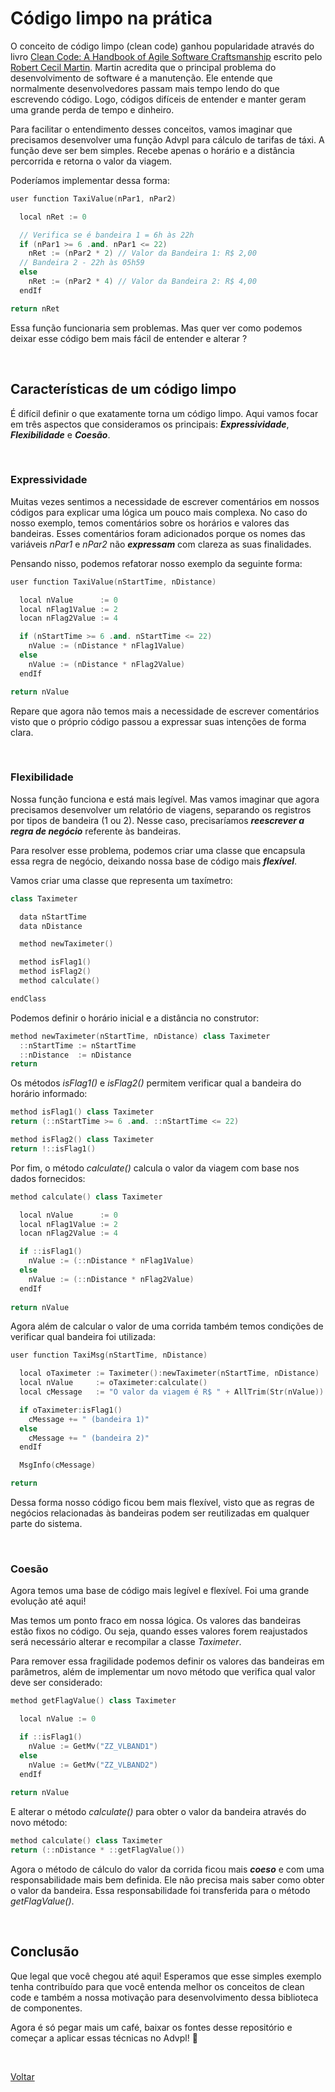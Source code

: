 # Código limpo na prática

O conceito de código limpo (clean code) ganhou popularidade através do livro 
[Clean Code: A Handbook of Agile Software Craftsmanship](https://www.amazon.com.br/Código-limpo-Robert-C-Martin/dp/8576082675/ref=asc_df_8576082675/?tag=googleshopp00-20&linkCode=df0&hvadid=379792215563&hvpos=&hvnetw=g&hvrand=11021652961353161579&hvpone=&hvptwo=&hvqmt=&hvdev=c&hvdvcmdl=&hvlocint=&hvlocphy=9074136&hvtargid=pla-398225630878&psc=1) escrito pelo [Robert Cecil Martin](https://pt.wikipedia.org/wiki/Robert_Cecil_Martin). Martin acredita que o principal 
problema do desenvolvimento de software é a manutenção. Ele entende que normalmente desenvolvedores passam mais tempo lendo do 
que escrevendo código. Logo, códigos difíceis de entender e manter geram uma grande perda de tempo e dinheiro.

Para facilitar o entendimento desses conceitos, vamos imaginar que precisamos desenvolver uma função Advpl para cálculo de 
tarifas de táxi. A função deve ser bem simples. Recebe apenas o horário e a distância percorrida e retorna o valor da viagem.

Poderíamos implementar dessa forma:

```cpp
user function TaxiValue(nPar1, nPar2)

  local nRet := 0

  // Verifica se é bandeira 1 = 6h às 22h
  if (nPar1 >= 6 .and. nPar1 <= 22)
    nRet := (nPar2 * 2) // Valor da Bandeira 1: R$ 2,00
  // Bandeira 2 - 22h às 05h59
  else
    nRet := (nPar2 * 4) // Valor da Bandeira 2: R$ 4,00
  endIf

return nRet
```

Essa função funcionaria sem problemas. Mas quer ver como podemos deixar esse código bem mais fácil de entender e alterar ?

<br/>

## Características de um código limpo

É difícil definir o que exatamente torna um código limpo. Aqui vamos focar em três aspectos que consideramos os 
principais: ***Expressividade***, ***Flexibilidade*** e ***Coesão***.

<br/>

### Expressividade

Muitas vezes sentimos a necessidade de escrever comentários em nossos códigos para explicar uma lógica um pouco mais complexa. 
No caso do nosso exemplo, temos comentários sobre os horários e valores das bandeiras. Esses comentários foram adicionados porque 
os nomes das variáveis *nPar1* e *nPar2* não ***expressam*** com clareza as suas finalidades.

Pensando nisso, podemos refatorar nosso exemplo da seguinte forma:

```cpp
user function TaxiValue(nStartTime, nDistance)

  local nValue      := 0
  local nFlag1Value := 2
  locan nFlag2Value := 4

  if (nStartTime >= 6 .and. nStartTime <= 22)
    nValue := (nDistance * nFlag1Value)
  else
    nValue := (nDistance * nFlag2Value)
  endIf

return nValue
```

Repare que agora não temos mais a necessidade de escrever comentários visto que o próprio código 
passou a expressar suas intenções de forma clara.

<br/>

### Flexibilidade

Nossa função funciona e está mais legível. Mas vamos imaginar que agora precisamos desenvolver um relatório 
de viagens, separando os registros por tipos de bandeira (1 ou 2). Nesse caso, precisaríamos ***reescrever a 
regra de negócio*** referente às bandeiras.

Para resolver esse problema, podemos criar uma classe que encapsula essa regra de negócio, deixando nossa base 
de código mais ***flexível***.

Vamos criar uma classe que representa um taxímetro:

```cpp
class Taximeter

  data nStartTime
  data nDistance

  method newTaximeter()

  method isFlag1()
  method isFlag2()
  method calculate()

endClass
```

Podemos definir o horário inicial e a distância no construtor:

```cpp
method newTaximeter(nStartTime, nDistance) class Taximeter
  ::nStartTime := nStartTime
  ::nDistance  := nDistance
return
```

Os métodos *isFlag1()* e *isFlag2()* permitem verificar qual a bandeira do horário informado:

```cpp
method isFlag1() class Taximeter
return (::nStartTime >= 6 .and. ::nStartTime <= 22)

method isFlag2() class Taximeter
return !::isFlag1()
```

Por fim, o método *calculate()* calcula o valor da viagem com base nos dados fornecidos:

```cpp
method calculate() class Taximeter 

  local nValue      := 0
  local nFlag1Value := 2
  locan nFlag2Value := 4

  if ::isFlag1()
    nValue := (::nDistance * nFlag1Value)
  else
    nValue := (::nDistance * nFlag2Value)
  endIf
  
return nValue
```

Agora além de calcular o valor de uma corrida também temos condições de verificar qual bandeira foi utilizada:

```cpp
user function TaxiMsg(nStartTime, nDistance)

  local oTaximeter := Taximeter():newTaximeter(nStartTime, nDistance)
  local nValue     := oTaximeter:calculate()  
  local cMessage   := "O valor da viagem é R$ " + AllTrim(Str(nValue))

  if oTaximeter:isFlag1()
    cMessage += " (bandeira 1)"
  else
    cMessage += " (bandeira 2)"
  endIf

  MsgInfo(cMessage)

return
```

Dessa forma nosso código ficou bem mais flexível, visto que as regras de negócios relacionadas 
às bandeiras podem ser reutilizadas em qualquer parte do sistema.

<br/>

### Coesão

Agora temos uma base de código mais legível e flexível. Foi uma grande evolução até aqui!

Mas temos um ponto fraco em nossa lógica. Os valores das bandeiras estão fixos no código. Ou seja, quando esses valores 
forem reajustados será necessário alterar e recompilar a classe *Taximeter*. 

Para remover essa fragilidade podemos definir os valores das bandeiras em parâmetros, além de implementar um novo método 
que verifica qual valor deve ser considerado:

```cpp
method getFlagValue() class Taximeter 

  local nValue := 0

  if ::isFlag1()
    nValue := GetMv("ZZ_VLBAND1")
  else
    nValue := GetMv("ZZ_VLBAND2")
  endIf
  
return nValue
```

E alterar o método *calculate()* para obter o valor da bandeira através do novo método:

```cpp
method calculate() class Taximeter   
return (::nDistance * ::getFlagValue())
```

Agora o método de cálculo do valor da corrida ficou mais ***coeso*** e com uma responsabilidade mais bem definida. 
Ele não precisa mais saber como obter o valor da bandeira. Essa responsabilidade foi transferida para o método *getFlagValue()*.

<br/>

## Conclusão

Que legal que você chegou até aqui! Esperamos que esse simples exemplo tenha contribuído para que você entenda melhor 
os conceitos de clean code e também a nossa motivação para desenvolvimento dessa biblioteca de componentes. 

Agora é só pegar mais um café, baixar os fontes desse repositório e começar a aplicar essas técnicas no Advpl! 🚀

<br/>

[Voltar](../index)
